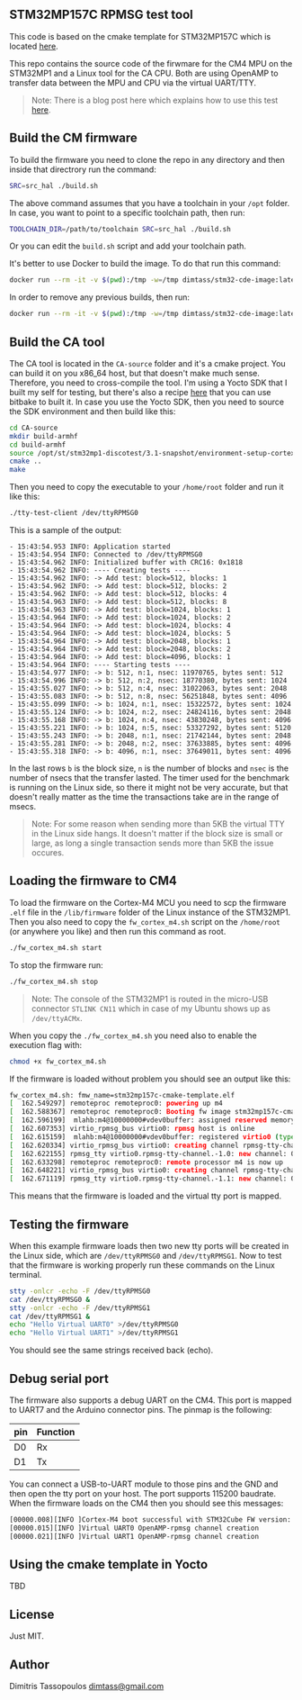 STM32MP157C RPMSG test tool
----

This code is based on the cmake template for STM32MP157C which is located [here](https://github.com/dimtass/stm32mp1-cmake-template).

This repo contains the source code of the firwmare for the CM4 MPU on the STM32MP1
and a Linux tool for the CA CPU. Both are using OpenAMP to transfer data between
the MPU and CPU via the virtual UART/TTY.

> Note: There is a blog post here which explains how to use this test [here](https://www.stupid-projects.com/benchmarking-the-stm32mp1-ipc-between-the-mcu-and-cpu/).

## Build the CM firmware
To build the firmware you need to clone the repo in any directory and then inside
that directrory run the command:

```sh
SRC=src_hal ./build.sh
```

The above command assumes that you have a toolchain in your `/opt` folder. In case,
you want to point to a specific toolchain path, then run:

```sh
TOOLCHAIN_DIR=/path/to/toolchain SRC=src_hal ./build.sh
```

Or you can edit the `build.sh` script and add your toolchain path.

It's better to use Docker to build the image. To do that run this command:
```sh
docker run --rm -it -v $(pwd):/tmp -w=/tmp dimtass/stm32-cde-image:latest -c "SRC=src_hal ./build.sh"
```

In order to remove any previous builds, then run:
```sh
docker run --rm -it -v $(pwd):/tmp -w=/tmp dimtass/stm32-cde-image:latest -c "CLEANBUILD=true SRC=src_hal ./build.sh"
```

## Build the CA tool
The CA tool is located in the `CA-source` folder and it's a cmake project. You can build it
on you x86_64 host, but that doesn't make much sense. Therefore, you need to cross-compile
the tool. I'm using a Yocto SDK that I built my self for testing, but there's also a recipe
[here]() that you can use bitbake to built it. In case you use the Yocto SDK, then you need
to source the SDK environment and then build like this:

```sh
cd CA-source
mkdir build-armhf
cd build-armhf
source /opt/st/stm32mp1-discotest/3.1-snapshot/environment-setup-cortexa7t2hf-neon-vfpv4-ostl-linux-gnueabi 
cmake ..
make
```

Then you need to copy the executable to your `/home/root` folder and run it like this:
```sh
./tty-test-client /dev/ttyRPMSG0
```

This is a sample of the output:

```
- 15:43:54.953 INFO: Application started
- 15:43:54.954 INFO: Connected to /dev/ttyRPMSG0
- 15:43:54.962 INFO: Initialized buffer with CRC16: 0x1818
- 15:43:54.962 INFO: ---- Creating tests ----
- 15:43:54.962 INFO: -> Add test: block=512, blocks: 1
- 15:43:54.962 INFO: -> Add test: block=512, blocks: 2
- 15:43:54.962 INFO: -> Add test: block=512, blocks: 4
- 15:43:54.963 INFO: -> Add test: block=512, blocks: 8
- 15:43:54.963 INFO: -> Add test: block=1024, blocks: 1
- 15:43:54.964 INFO: -> Add test: block=1024, blocks: 2
- 15:43:54.964 INFO: -> Add test: block=1024, blocks: 4
- 15:43:54.964 INFO: -> Add test: block=1024, blocks: 5
- 15:43:54.964 INFO: -> Add test: block=2048, blocks: 1
- 15:43:54.964 INFO: -> Add test: block=2048, blocks: 2
- 15:43:54.964 INFO: -> Add test: block=4096, blocks: 1
- 15:43:54.964 INFO: ---- Starting tests ----
- 15:43:54.977 INFO: -> b: 512, n:1, nsec: 11970765, bytes sent: 512
- 15:43:54.996 INFO: -> b: 512, n:2, nsec: 18770380, bytes sent: 1024
- 15:43:55.027 INFO: -> b: 512, n:4, nsec: 31022063, bytes sent: 2048
- 15:43:55.083 INFO: -> b: 512, n:8, nsec: 56251848, bytes sent: 4096
- 15:43:55.099 INFO: -> b: 1024, n:1, nsec: 15322572, bytes sent: 1024
- 15:43:55.124 INFO: -> b: 1024, n:2, nsec: 24824116, bytes sent: 2048
- 15:43:55.168 INFO: -> b: 1024, n:4, nsec: 43830248, bytes sent: 4096
- 15:43:55.221 INFO: -> b: 1024, n:5, nsec: 53327292, bytes sent: 5120
- 15:43:55.243 INFO: -> b: 2048, n:1, nsec: 21742144, bytes sent: 2048
- 15:43:55.281 INFO: -> b: 2048, n:2, nsec: 37633885, bytes sent: 4096
- 15:43:55.318 INFO: -> b: 4096, n:1, nsec: 37649011, bytes sent: 4096
```

In the last rows `b` is the block size, `n` is the number of blocks and `nsec` is the number
of nsecs that the transfer lasted. The timer used for the benchmark is running on the Linux
side, so there it might not be very accurate, but that doesn't really matter as the time the
transactions take are in the range of msecs.

> Note: For some reason when sending more than 5KB the virtual TTY in the Linux side hangs.
It doesn't matter if the block size is small or large, as long a single transaction sends more
than 5KB the issue occures.

## Loading the firmware to CM4
To load the firmware on the Cortex-M4 MCU you need to scp the firmware `.elf` file in the
`/lib/firmware` folder of the Linux instance of the STM32MP1. Then you also need to copy the
`fw_cortex_m4.sh` script on the `/home/root` (or anywhere you like) and then run this command
as root.
```sh
./fw_cortex_m4.sh start
```

To stop the firmware run:
```sh
./fw_cortex_m4.sh stop
```

> Note: The console of the STM32MP1 is routed in the micro-USB connector `STLINK CN11` which
in case of my Ubuntu shows up as `/dev/ttyACMx`.

When you copy the `./fw_cortex_m4.sh` you need also to enable the execution flag with:
```sh
chmod +x fw_cortex_m4.sh
```

If the firmware is loaded without problem you should see an output like this:
```sh
fw_cortex_m4.sh: fmw_name=stm32mp157c-cmake-template.elf
[  162.549297] remoteproc remoteproc0: powering up m4
[  162.588367] remoteproc remoteproc0: Booting fw image stm32mp157c-cmake-template.elf, size 704924
[  162.596199]  mlahb:m4@10000000#vdev0buffer: assigned reserved memory node vdev0buffer@10042000
[  162.607353] virtio_rpmsg_bus virtio0: rpmsg host is online
[  162.615159]  mlahb:m4@10000000#vdev0buffer: registered virtio0 (type 7)
[  162.620334] virtio_rpmsg_bus virtio0: creating channel rpmsg-tty-channel addr 0x0
[  162.622155] rpmsg_tty virtio0.rpmsg-tty-channel.-1.0: new channel: 0x400 -> 0x0 : ttyRPMSG0
[  162.633298] remoteproc remoteproc0: remote processor m4 is now up
[  162.648221] virtio_rpmsg_bus virtio0: creating channel rpmsg-tty-channel addr 0x1
[  162.671119] rpmsg_tty virtio0.rpmsg-tty-channel.-1.1: new channel: 0x401 -> 0x1 : ttyRPMSG1
 ```

This means that the firmware is loaded and the virtual tty port is mapped.

## Testing the firmware
When this example firmware loads then two new tty ports will be created in the Linux side,
which are `/dev/ttyRPMSG0` and `/dev/ttyRPMSG1`. Now to test that the firmware is working
properly run these commands on the Linux terminal.

```sh
stty -onlcr -echo -F /dev/ttyRPMSG0
cat /dev/ttyRPMSG0 &
stty -onlcr -echo -F /dev/ttyRPMSG1
cat /dev/ttyRPMSG1 &
echo "Hello Virtual UART0" >/dev/ttyRPMSG0
echo "Hello Virtual UART1" >/dev/ttyRPMSG1
```

You should see the same strings received back (echo).

## Debug serial port
The firmware also supports a debug UART on the CM4. This port is mapped to UART7 and the
Arduino connector pins. The pinmap is the following:

pin | Function
-|-
D0 | Rx
D1 | Tx

You can connect a USB-to-UART module to those pins and the GND and then open the tty port
on your host. The port supports 115200 baudrate. When the firmware loads on the CM4 then
you should see this messages:

```sh
[00000.008][INFO ]Cortex-M4 boot successful with STM32Cube FW version: v1.2.0
[00000.015][INFO ]Virtual UART0 OpenAMP-rpmsg channel creation
[00000.021][INFO ]Virtual UART1 OpenAMP-rpmsg channel creation
```

## Using the cmake template in Yocto
TBD

## License
Just MIT.

## Author
Dimitris Tassopoulos <dimtass@gmail.com>